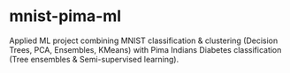 # mnist-pima-ml
Applied ML project combining MNIST classification &amp; clustering (Decision Trees, PCA, Ensembles, KMeans) with Pima Indians Diabetes classification (Tree ensembles &amp; Semi-supervised learning).
